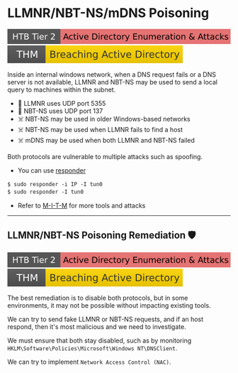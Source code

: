 # LLMNR/NBT-NS/mDNS Poisoning

[![active_directory_enumeration_attacks](../../../../_badges/htb/active_directory_enumeration_attacks.svg)](https://academy.hackthebox.com/course/preview/active-directory-enumeration--attacks)
[![breachingad](../../../../_badges/thm/breachingad.svg)](https://tryhackme.com/r/room/breachingad)

<div class="row row-cols-lg-2"><div>

Inside an internal windows network, when a DNS request fails or a DNS server is not available, LLMNR and NBT-NS may be used to send a local query to machines within the subnet.

* 🐲 LLMNR uses UDP port 5355
* 🐲 NBT-NS uses UDP port 137
* ☠️ NBT-NS may be used in older Windows-based networks
* ☠️ NBT-NS may be used when LLMNR fails to find a host
* ☠️ mDNS may be used when both LLMNR and NBT-NS failed

Both protocols are vulnerable to multiple attacks such as spoofing.
</div><div>

* You can use [responder](/cybersecurity/red-team/tools/utilities/networking/responder.md)

```ps
$ sudo responder -i IP -I tun0
$ sudo responder -I tun0
```

* Refer to [M-I-T-M](/cybersecurity/red-team/s3.exploitation/vulns/others/network/mitm.md) for more tools and attacks
</div></div>

<hr class="sep-both">

## LLMNR/NBT-NS Poisoning Remediation 🛡️

[![active_directory_enumeration_attacks](../../../../_badges/htb/active_directory_enumeration_attacks.svg)](https://academy.hackthebox.com/course/preview/active-directory-enumeration--attacks)
[![breachingad](../../../../_badges/thm/breachingad.svg)](https://tryhackme.com/r/room/breachingad)

<div class="row row-cols-lg-2"><div>

The best remediation is to disable both protocols, but in some environments, it may not be possible without impacting existing tools.

We can try to send fake LLMNR or NBT-NS requests, and if an host respond, then it's most malicious and we need to investigate.

We must ensure that both stay disabled, such as by monitoring `HKLM\Software\Policies\Microsoft\Windows NT\DNSClient`.
</div><div>

We can try to implement `Network Access Control (NAC)`.
</div></div>